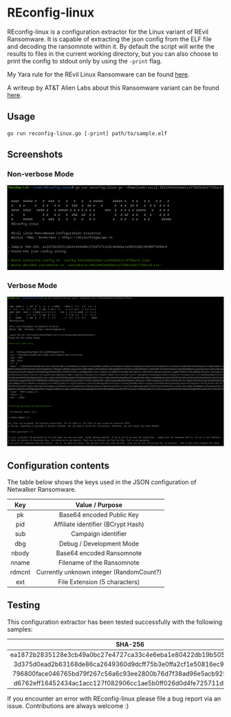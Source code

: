 # REconfig-linux

REconfig-linux is a configuration extractor for the Linux variant of REvil Ransomware. It is capable of extracting the json config from the ELF file and decoding the ransomnote within it. By default the script will write the results to files in the current working directory, but you can also choose to print the config to stdout only by using the `-print` flag.

My Yara rule for the REvil Linux Ransomware can be found [here]().

A writeup by AT&T Alien Labs about this Ransomware variant can be found [here](https://cybersecurity.att.com/blogs/labs-research/revils-new-linux-version).

## Usage

```shell
go run reconfig-linux.go [-print] path/to/sample.elf
```

## Screenshots

### Non-verbose Mode

![Non-verbose Mode](img/screenshot-file.png)

### Verbose Mode

![Verbose Mode](img/screenshot-verbose.png)


## Configuration contents

The table below shows the keys used in the JSON configuration of Netwalker Ransomware. 

|             Key             |                     Value / Purpose                     |
| :-------------------------: | :-----------------------------------------------------: |
|           pk                |                Base64 encoded Public Key                |
|           pid               |            Affiliate identifier (BCrypt Hash)           |
|           sub               |                  Campaign identifier                    |
|           dbg               |                Debug / Development Mode                 |
|           nbody             |                Base64 encoded Ransomnote                |
|           nname             |                Filename of the Ransomnote               |
|           rdmcnt            |           Currently unknown integer (RandomCount?)      |
|           ext               |              File Extension (5 characters)              |

## Testing

This configuration extractor has been tested successfully with the following samples:

|                             SHA-256                              |                     Sample                    |
| :--------------------------------------------------------------: | :-----------------------------------------------------: |
| ea1872b2835128e3cb49a0bc27e4727ca33c4e6eba1e80422db19b505f965bc4 | [Malshare](https://malshare.com/sample.php?action=detail&hash=395249d3e6dae1caff6b5b2e1f75bacd) |
| 3d375d0ead2b63168de86ca2649360d9dcff75b3e0ffa2cf1e50816ec92b3b7d | [Malshare](https://malshare.com/sample.php?action=detail&hash=96a157e4c0bef22e0cea1299f88d4745) |
| 796800face046765bd79f267c56a6c93ee2800b76d7f38ad96e5acb92599fcd4 | [Malshare](https://malshare.com/sample.php?action=detail&hash=ab3229656f73505a3c53f7d2e95efd0e) |
| d6762eff16452434ac1acc127f082906cc1ae5b0ff026d0d4fe725711db47763 | [Malshare](https://malshare.com/sample.php?action=detail&hash=e199f02ffcf1b1769c8aeb580f627267) |

If you encounter an error with REconfig-linux please file a bug report via an issue. Contributions are always welcome :)

